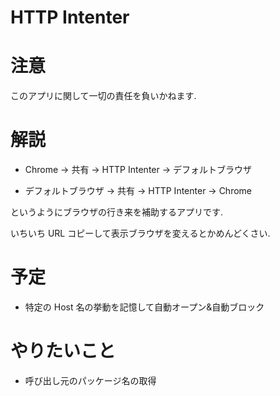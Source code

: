 # HTTP Intenter

# 注意

このアプリに関して一切の責任を負いかねます.

# 解説

- Chrome → 共有 → HTTP Intenter → デフォルトブラウザ

- デフォルトブラウザ → 共有 → HTTP Intenter → Chrome

というようにブラウザの行き来を補助するアプリです.

いちいち URL コピーして表示ブラウザを変えるとかめんどくさい.

# 予定

- 特定の Host 名の挙動を記憶して自動オープン&自動ブロック
 
# やりたいこと

- 呼び出し元のパッケージ名の取得
